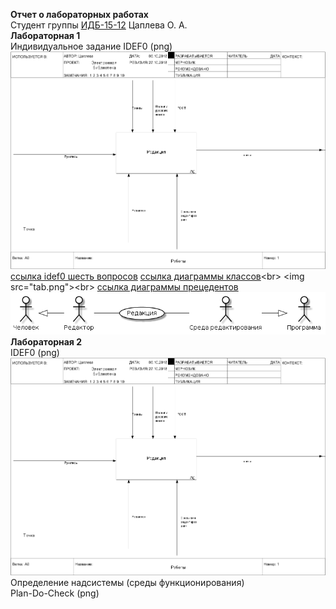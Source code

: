 **Отчет о лабораторных работах**<br>
Студент группы [ИДБ-15-12](https://github.com/stankin/design-2018/wiki/list-idb-15-12) Цаплева О. А.<br>
**Лабораторная 1**<br>
Индивидуальное задание IDEF0 (png) 
<img src="modelred.png"><br>
 [ссылка idef0 шесть вопросов](http://127.0.0.1:62622/idef0/index.html?id=3)
 [ссылка диаграммы классов](http://www.plantuml.com/plantuml/png/JOzDIiH048NNqwSePgNW8SRn0kvSDzsDqqnFMgeJN8WG5Lm9MRYNn1E8Fn0YnYkylf4LiZ2Rehxt7e-gJIerbzKXgBJtnPLcVI0JT4fqerPRRVQN7Al2diKGcIvsldHgTSeShsTb6oGYmSZMyLAwLNFB6Ys-y8at3FaUOwxNf1ETIpkXo_NiaOplt93mVxON6l4kz2DxenP5ZvD062O77-Zf26r-41xnAzPTVZeXFEC57LwFvPITjuwCPnESshZ2ohj_)<br>
<img src="tab.png"><br>
 [ссылка диаграммы прецедентов](http://www.plantuml.com/plantuml/png/fO_1IiD048RFdQSOSj93mGSGQUeva9ld9LdRfPkip4xmO8NWmQkFe9wybgeWLViCks_awAPIl4f8yk___VCpE_6iYBl6Wb-OzaAHQb1Lx0YlO3HLrM96hclhKsV5EfiRrZ3AYTnbSgPM8X9qL6lQjwxt-ZglA-NrlnkjFcTaXsHcSyRQaAxOk1RIlkKHAezPU0gluJrimrh-cso0nG3lOo_eMRwhy27FQXSe4t-GeHTXctWJjh7_7K_qCVQ9On93yEsdT2sdJz5t6UmkdFyjlKsynF4O3_93aFTR5Y3B7oz5bL28iJoHXM6Ysxfhx1S0)
<img src="scheme.png"><br>
**Лабораторная 2**<br>
IDEF0 (png)<br>
<img src="modelred.png"><br>
Определение надсистемы (среды функционирования)<br>
Plan-Do-Check (png)<br> 

